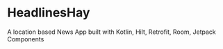# HeadlinesHay
A location based News App built with Kotlin, Hilt, Retrofit, Room, Jetpack Components
